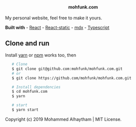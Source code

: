 <div align="center">
 <h4> mohfunk.com </h4>
 </div>
My personal website, feel free to make it yours.

**Built with**
    - [React](https://reactjs.com)
    - [React-static](https://github.com/react-static/react-static)
    - [mdx](https://github.com/mdx-js/mdx)
    - [Typescript](https://www.typescriptlang.org/)

## Clone and run
Install [yarn](https://www.yarnpkg.com/) or [npm](https://www.npmjs.com/) works too, then
```bash
   # Clone
   $ git clone git@github.com:mohfunk/mohfunk.com.git
   # or
   $ git clone https://github.com/mohfunk/mohfunk.com.git

   # Install dependencies
   $ cd mohfunk.com
   $ yarn

   # start
   $ yarn start
```




Copyright (c) 2019 Mohammed Alhaytham | MIT License.
